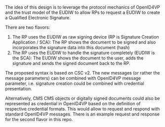 The idea of this design is to leverage the protocol mechanics of OpenID4VP and the trust model of the EUDIW to allow RPs to request a EUDIW to create a Qualified Electronic Signature.  

There are two flavors:

1. The RP uses the EUDIW as raw signing device (RP is Signature Creation Application / SCA): The RP shows the document to be signed and also incorporates the signature data into this document (hash)
1. The RP uses the EUDIW to handle the signature completely (EUDIW is the SCA): The EUDIW shows the document to the user, adds the signature and sends the signed document back to the RP. 

The proposed syntax is based on CSC v2. The new messages (or rather the message parameters) can be combined with OpenID4VP message parameter, i.e. signature creation could be combined with credential presentation. 

Alternatively, CMS CMS objects or digitally signed documents could also be represented as credential in OpenID4VP based on the definition of respective credential formats. This would allow to request and respond with standard OpenID4VP messages. There is an example request and response for the second flavor in this repo. 